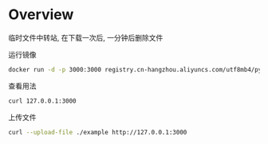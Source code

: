 
# Overview

临时文件中转站, 在下载一次后, 一分钟后删除文件

运行镜像
```bash
docker run -d -p 3000:3000 registry.cn-hangzhou.aliyuncs.com/utf8mb4/pyke
```

查看用法
```bash
curl 127.0.0.1:3000
```

上传文件
```bash
curl --upload-file ./example http://127.0.0.1:3000
```